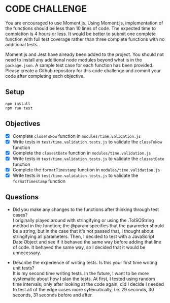 # CODE CHALLENGE

You are encouraged to use Moment.js. Using Moment.js, implementation of the functions should be less than 10 lines of code. The expected time to completion is 4 hours or less. It would be better to submit one complete function with full test coverage rather than three complete functions with no additional tests.

Moment.js and Jest have already been added to the project. You should not need to install any additional node modules beyond what is in the `package.json`. A sample test case for each function has been provided. Please create a Github repository for this code challenge and commit your code after completing each objective.

## Setup

```
npm install
npm run test
```

## Objectives

- [x] Complete `closeToNow` function in `modules/time.validation.js`
- [x] Write tests in `test/time.validation.tests.js` to validate the `closeToNow` function
- [x] Complete the `closestDate` function in `modules/time.validation.js`
- [x] Write tests in `test/time.validation.tests.js` to validate the `closestDate` function
- [x] Complete the `formatTimestamp` function in `modules/time.validation.js`
- [x] Write tests in `test/time.validation.tests.js` to validate the `formatTimestamp` function

## Questions

- Did you make any changes to the functions after thinking through test cases?  
I originally played around with stringifying or using the .ToISOString method in the function; the @param specifies that the parameter should be a string, but in the case that it's not passed that, I thought about stringifying all parameters. Then, I decided to test with a JavaScript Date Object and see if it behaved the same way before adding that line of code. It behaved the same way, so I decided that it would be unnecessary. 

- Describe the experience of writing tests. Is this your first time writing unit tests?  
It is my second time writing tests. In the future, I want to be more systematic about how I plan the tests. At first, I tested using random time intervals; only after looking at the code again, did I decide I needed to test all of the edge cases more sytematically, i.e. 29 seconds, 30 seconds, 31 seconds before and after. 